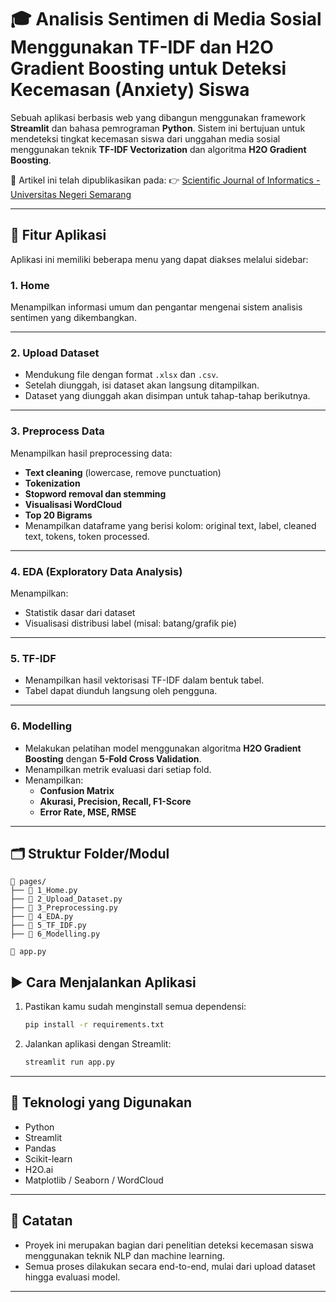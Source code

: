 # 🎓 Analisis Sentimen di Media Sosial Menggunakan TF-IDF dan H2O Gradient Boosting untuk Deteksi Kecemasan (Anxiety) Siswa

Sebuah aplikasi berbasis web yang dibangun menggunakan framework **Streamlit** dan bahasa pemrograman **Python**. Sistem ini bertujuan untuk mendeteksi tingkat kecemasan siswa dari unggahan media sosial menggunakan teknik **TF-IDF Vectorization** dan algoritma **H2O Gradient Boosting**.

📄 Artikel ini telah dipublikasikan pada:
👉 [Scientific Journal of Informatics - Universitas Negeri Semarang](https://journal.unnes.ac.id/journals/sji/article/view/20582/3318)

---

## 🚀 Fitur Aplikasi

Aplikasi ini memiliki beberapa menu yang dapat diakses melalui sidebar:

### 1. Home
Menampilkan informasi umum dan pengantar mengenai sistem analisis sentimen yang dikembangkan.

---

### 2. Upload Dataset
- Mendukung file dengan format `.xlsx` dan `.csv`.
- Setelah diunggah, isi dataset akan langsung ditampilkan.
- Dataset yang diunggah akan disimpan untuk tahap-tahap berikutnya.

---

### 3. Preprocess Data
Menampilkan hasil preprocessing data:
- **Text cleaning** (lowercase, remove punctuation)
- **Tokenization**
- **Stopword removal dan stemming**
- **Visualisasi WordCloud**
- **Top 20 Bigrams**
- Menampilkan dataframe yang berisi kolom: original text, label, cleaned text, tokens, token processed.

---

### 4. EDA (Exploratory Data Analysis)
Menampilkan:
- Statistik dasar dari dataset
- Visualisasi distribusi label (misal: batang/grafik pie)

---

### 5. TF-IDF
- Menampilkan hasil vektorisasi TF-IDF dalam bentuk tabel.
- Tabel dapat diunduh langsung oleh pengguna.

---

### 6. Modelling
- Melakukan pelatihan model menggunakan algoritma **H2O Gradient Boosting** dengan **5-Fold Cross Validation**.
- Menampilkan metrik evaluasi dari setiap fold.
- Menampilkan:
  - **Confusion Matrix**
  - **Akurasi, Precision, Recall, F1-Score**
  - **Error Rate, MSE, RMSE**

---

## 🗂️ Struktur Folder/Modul
```
📁 pages/
├── 📄 1_Home.py
├── 📄 2_Upload_Dataset.py
├── 📄 3_Preprocessing.py
├── 📄 4_EDA.py
├── 📄 5_TF_IDF.py
├── 📄 6_Modelling.py

📄 app.py
```

## ▶️ Cara Menjalankan Aplikasi

1. Pastikan kamu sudah menginstall semua dependensi:
    ```bash
    pip install -r requirements.txt
    ```

2. Jalankan aplikasi dengan Streamlit:
    ```bash
    streamlit run app.py
    ```

---

## 🧠 Teknologi yang Digunakan

- Python
- Streamlit
- Pandas
- Scikit-learn
- H2O.ai
- Matplotlib / Seaborn / WordCloud

---

## 📌 Catatan

- Proyek ini merupakan bagian dari penelitian deteksi kecemasan siswa menggunakan teknik NLP dan machine learning.
- Semua proses dilakukan secara end-to-end, mulai dari upload dataset hingga evaluasi model.

---

